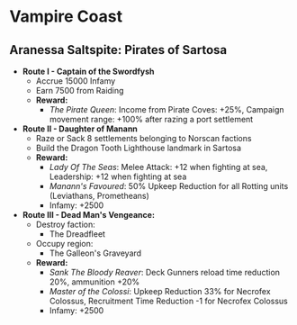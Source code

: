 # Vampire Coast

## Aranessa Saltspite: Pirates of Sartosa

* **Route I - Captain of the Swordfysh**
  * Accrue 15000 Infamy
  * Earn 7500 from Raiding
  * **Reward:**
    * _The Pirate Queen_: Income from Pirate Coves: +25%, Campaign movement range: +100% after razing a port settlement 
* **Route II - Daughter of Manann**
  * Raze or Sack 8 settlements belonging to Norscan factions
  * Build the Dragon Tooth Lighthouse landmark in Sartosa
  * **Reward:**
    * _Lady Of The Seas_: Melee Attack: +12 when fighting at sea, Leadership: +12 when fighting at sea
    * _Manann's Favoured_: 50% Upkeep Reduction for all Rotting units (Leviathans, Prometheans)
    * Infamy: +2500
* **Route III - Dead Man's Vengeance:**
  * Destroy faction: 
    * The Dreadfleet
  * Occupy region:
    * The Galleon's Graveyard
  * **Reward:**
     * _Sank The Bloody Reaver_: Deck Gunners reload time reduction 20%, ammunition +20%
     * _Master of the Colossi_: Upkeep Reduction 33% for Necrofex Colossus, Recruitment Time Reduction -1 for Necrofex 
     Colossus
     * Infamy: +2500
